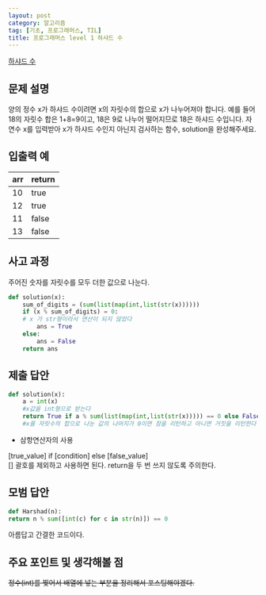 ```yaml
---
layout: post
category: 알고리즘
tag: [기초, 프로그래머스, TIL]
title: 프로그래머스 level 1 하샤드 수
---
```


[하샤드 수](https://programmers.co.kr/learn/courses/30/lessons/12947) 

## 문제 설명

양의 정수 x가 하샤드 수이려면 x의 자릿수의 합으로 x가 나누어져야 합니다. 예를 들어 18의 자릿수 합은 1+8=9이고, 18은 9로 나누어 떨어지므로 18은 하샤드 수입니다. 자연수 x를 입력받아 x가 하샤드 수인지 아닌지 검사하는 함수, solution을 완성해주세요.

## 입출력 예

<table>
  <thead>
    <tr>
      <th>arr</th>
      <th>return</th>
    </tr>
  </thead>
  <tbody>
    <tr>
      <td>10</td>
      <td>true</td>
    </tr>
    <tr>
      <td>12</td>
      <td>true</td>
    </tr>
    <tr>
      <td>11</td>
      <td>false</td>
    </tr>
    <tr>
      <td>13</td>
      <td>false</td>
    </tr>
  </tbody>
</table>

## 사고 과정 

주어진 숫자를 자릿수를 모두 더한 값으로 나눈다.

```python
def solution(x):
    sum_of_digits = (sum(list(map(int,list(str(x))))))
    if (x % sum_of_digits) = 0:
    # x 가 str형이라서 연산이 되지 않았다
        ans = True
    else:
        ans = False
    return ans
```
## 제출 답안

```python
def solution(x):
    a = int(x)
    #x값을 int형으로 받는다
    return True if a % sum(list(map(int,list(str(x))))) == 0 else False
    #x를 자릿수의 합으로 나눈 값의 나머지가 0이면 참을 리턴하고 아니면 거짓을 리턴한다
```

* 삼항연산자의 사용
<div class="message">
[true_value] if [condition] else [false_value]
</div>
[] 괄호를 제외하고 사용하면 된다. return을 두 번 쓰지 않도록 주의한다.

## 모범 답안
```python
def Harshad(n):
return n % sum([int(c) for c in str(n)]) == 0
```
아름답고 간결한 코드이다.

## 주요 포인트 및 생각해볼 점  

  <del>정수(int)를 찢어서 배열에 넣는 부분을 정리해서 포스팅해야겠다.</del>